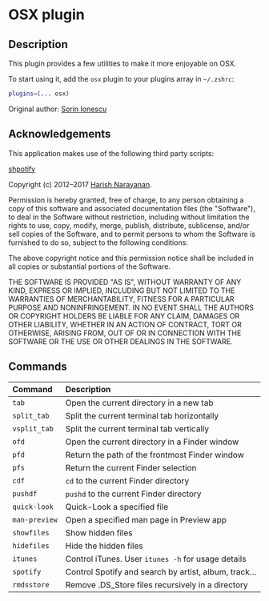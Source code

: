 # OSX plugin

## Description

This plugin provides a few utilities to make it more enjoyable on OSX.

To start using it, add the `osx` plugin to your plugins array in `~/.zshrc`:

```zsh
plugins=(... osx)
```

Original author: [Sorin Ionescu](https://github.com/sorin-ionescu)

## Acknowledgements

This application makes use of the following third party scripts:

[shpotify](https://github.com/hnarayanan/shpotify)

Copyright (c) 2012–2017 [Harish Narayanan](https://harishnarayanan.org/).

Permission is hereby granted, free of charge, to any person obtaining
a copy of this software and associated documentation files (the
"Software"), to deal in the Software without restriction, including
without limitation the rights to use, copy, modify, merge, publish,
distribute, sublicense, and/or sell copies of the Software, and to
permit persons to whom the Software is furnished to do so, subject to
the following conditions:

The above copyright notice and this permission notice shall be
included in all copies or substantial portions of the Software.

THE SOFTWARE IS PROVIDED "AS IS", WITHOUT WARRANTY OF ANY KIND,
EXPRESS OR IMPLIED, INCLUDING BUT NOT LIMITED TO THE WARRANTIES OF
MERCHANTABILITY, FITNESS FOR A PARTICULAR PURPOSE AND
NONINFRINGEMENT. IN NO EVENT SHALL THE AUTHORS OR COPYRIGHT HOLDERS BE
LIABLE FOR ANY CLAIM, DAMAGES OR OTHER LIABILITY, WHETHER IN AN ACTION
OF CONTRACT, TORT OR OTHERWISE, ARISING FROM, OUT OF OR IN CONNECTION
WITH THE SOFTWARE OR THE USE OR OTHER DEALINGS IN THE SOFTWARE.


## Commands

| Command         | Description                                         |
| :-------------- | :-------------------------------------------------- |
| `tab`           | Open the current directory in a new tab             |
| `split_tab`     | Split the current terminal tab horizontally         |
| `vsplit_tab`    | Split the current terminal tab vertically           |
| `ofd`           | Open the current directory in a Finder window       |
| `pfd`           | Return the path of the frontmost Finder window      |
| `pfs`           | Return the current Finder selection                 |
| `cdf`           | `cd` to the current Finder directory                |
| `pushdf`        | `pushd` to the current Finder directory             |
| `quick-look`    | Quick-Look a specified file                         |
| `man-preview`   | Open a specified man page in Preview app            |
| `showfiles`     | Show hidden files                                   |
| `hidefiles`     | Hide the hidden files                               |
| `itunes`        | Control iTunes. User `itunes -h` for usage details  |
| `spotify`       | Control Spotify and search by artist, album, track… |
| `rmdsstore`     | Remove .DS\_Store files recursively in a directory  |

